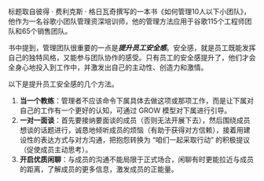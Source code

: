标题取自彼得 · 费利克斯 · 格日瓦奇撰写的一本书《如何管理10人以下小团队》，他作为一名谷歌小团队管理资深培训师，他的管理方法应用于谷歌115个工程师团队和65个销售团队。

书中提到，管理团队很重要的一点是***提升员工安全感***。安全感，就是员工既能发挥自己的独特风格，又能参与团队协作的感受。只有员工的安全感提升了，他们才会全身心地投入到工作中，并激发出自己的主动性、创造力和激情。

以下是提升员工安全感的几个方法。
1. **当一个教练**：管理者不应该命令下属具体去做这项或那项工作，而是让下属对自己的工作有一个更好的认知，可通过 GROW 模型对下属进行引导。
2. **一对一面谈**：首先要接纳要面谈的成员（否则无法开展下去），然后围绕成员想谈的话题进行，诚恳地倾听成员的烦恼（有助于获得对方信赖），接着用建设性的表达方式与对方沟通，把抱怨转换为 “咱们一起采取行动” 的积极提议（促使成员主动思考）。
3. **开启优质闲聊**：与成员的沟通不能局限于正式场合，闲聊有时更能拉近与成员的距离，了解成员的更多信息，激发成员的正能量。
